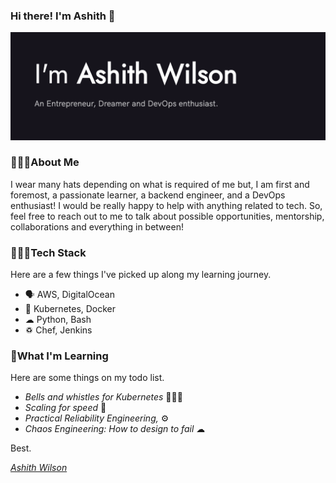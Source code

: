 ### Hi there! I'm Ashith 👋

<p align="center">
  <img src="./ashith-intro-github.png"
</p>

### 🙋🏽‍♂️About Me

<p> I wear many hats depending on what is required of me but, I am first and foremost, a passionate learner, a backend engineer, and a DevOps enthusiast! I would be really happy to help with anything related to tech. So, feel free to reach out to me to talk about possible opportunities, mentorship, collaborations and everything in between!
</p>

### 👨🏽‍💻Tech Stack

<p>
Here are a few things I've picked up along my learning journey.
</p>

- 🗣 AWS, DigitalOcean
- 🎒 Kubernetes, Docker
- ☁ Python, Bash
- ♽ Chef, Jenkins

### 🌱What I'm Learning

Here are some things on my todo list.

- _Bells and whistles for Kubernetes_ 🧙🏽‍♂️
- _Scaling for speed_ 🤖
- _Practical Reliability Engineering,_ ⚙️
- _Chaos Engineering: How to design to fail_ ☁

Best.

<a href="https://ashithwilson.com" target="_blank">_Ashith Wilson_</a>
